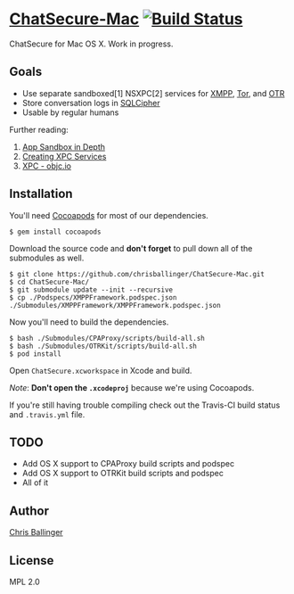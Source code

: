 # [ChatSecure-Mac](https://github.com/chrisballinger/ChatSecure-Mac) [![Build Status](https://travis-ci.org/chrisballinger/ChatSecure-Mac.svg?branch=master)](https://travis-ci.org/chrisballinger/ChatSecure-Mac)

ChatSecure for Mac OS X. Work in progress.

## Goals

* Use separate sandboxed[1] NSXPC[2] services for [XMPP](https://en.wikipedia.org/wiki/XMPP), [Tor](https://en.wikipedia.org/wiki/Tor_(anonymity_network)), and [OTR](https://en.wikipedia.org/wiki/Off-the-Record_Messaging)
* Store conversation logs in [SQLCipher](https://github.com/sqlcipher/sqlcipher)
* Usable by regular humans

Further reading:

1. [App Sandbox in Depth](https://developer.apple.com/library/mac/documentation/Security/Conceptual/AppSandboxDesignGuide/AppSandboxInDepth/AppSandboxInDepth.html)
2. [Creating XPC Services](https://developer.apple.com/library/mac/documentation/macosx/conceptual/bpsystemstartup/Chapters/CreatingXPCServices.html)
3. [XPC - objc.io](https://www.objc.io/issues/14-mac/xpc/)

## Installation

You'll need [Cocoapods](http://cocoapods.org) for most of our dependencies.
    
    $ gem install cocoapods
    
Download the source code and **don't forget** to pull down all of the submodules as well.

    $ git clone https://github.com/chrisballinger/ChatSecure-Mac.git
    $ cd ChatSecure-Mac/
    $ git submodule update --init --recursive
    $ cp ./Podspecs/XMPPFramework.podspec.json ./Submodules/XMPPFramework/XMPPFramework.podspec.json
    
Now you'll need to build the dependencies.
    
    $ bash ./Submodules/CPAProxy/scripts/build-all.sh
    $ bash ./Submodules/OTRKit/scripts/build-all.sh
    $ pod install
    
Open `ChatSecure.xcworkspace` in Xcode and build. 

*Note*: **Don't open the `.xcodeproj`** because we're using Cocoapods.

If you're still having trouble compiling check out the Travis-CI build status and `.travis.yml` file.

## TODO

* Add OS X support to CPAProxy build scripts and podspec
* Add OS X support to OTRKit build scripts and podspec
* All of it

## Author

[Chris Ballinger](https://github.com/chrisballinger)

## License

MPL 2.0
